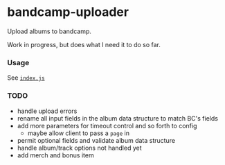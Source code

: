 # bandcamp-uploader

Upload albums to bandcamp.

Work in progress, but does what I need it to do so far.


### Usage

See [`index.js`](index.js)


### TODO

- handle upload errors
- rename all input fields in the album data structure to match BC's fields
- add more parameters for timeout control and so forth to config
  - maybe allow client to pass a `page` in
- permit optional fields and validate album data structure
- handle album/track options not handled yet
- add merch and bonus item
